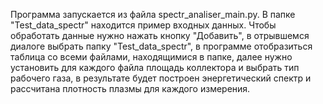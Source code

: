 Программа запускается из файла spectr_analiser_main.py. В папке "Test_data_spectr" находится пример входных данных. Чтобы обработать данные нужно нажать кнопку "Добавить", в отрывшемся диалоге выбрать папку "Test_data_spectr", в программе отобразиться таблица со всеми файлами, находящимися в папке, далее нужно установить для каждого файла площадь коллектора и выбрать тип рабочего газа, в результате будет построен энергетический спектр и рассчитана плотность плазмы для каждого измерения.
